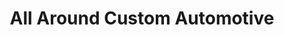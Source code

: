---
title: "All Around Custom Automotive"
url: /muncy/all-around-custom-automotive/
shop: car repair
---